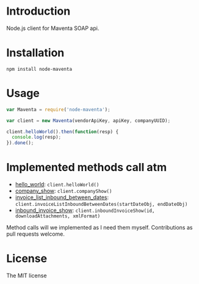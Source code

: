 Introduction
============

Node.js client for Maventa SOAP api.


Installation
============

`npm install node-maventa`

Usage
=====

```js
var Maventa = require('node-maventa');

var client = new Maventa(vendorApiKey, apiKey, companyUUID);

client.helloWorld().then(function(resp) {
  console.log(resp);
}).done();
```

Implemented methods call atm
============================

 * [hello_world](http://maventa.com/maventa-api/api-versions/api-v1-1-documentation/#op.id0x1a1f1c30): `client.helloWorld()`
 * [company_show](http://maventa.com/maventa-api/api-versions/api-v1-1-documentation/#op.id0x1ee3aa50): `client.companyShow()`
 * [invoice_list_inbound_between_dates](http://maventa.com/maventa-api/api-versions/api-v1-1-documentation/#op.id0x1a1f5a50): `client.invoiceListInboundBetweenDates(startDateObj, endDateObj)`
 * [inbound_invoice_show](http://maventa.com/maventa-api/api-versions/api-v1-1-documentation/#op.id0x1ee66570): `client.inboundInvoiceShow(id, downloadAttachments, xmlFormat)`

Method calls will we implemented as I need them myself. Contributions as pull requests welcome.

License
=======

The MIT license

